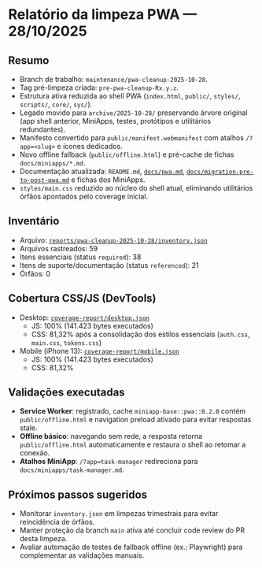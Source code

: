 # Relatório da limpeza PWA — 28/10/2025

## Resumo
- Branch de trabalho: `maintenance/pwa-cleanup-2025-10-28`.
- Tag pré-limpeza criada: `pre-pwa-cleanup-Rx.y.z`.
- Estrutura ativa reduzida ao shell PWA (`index.html`, `public/`, `styles/`, `scripts/`, `core/`, `sys/`).
- Legado movido para `archive/2025-10-28/` preservando árvore original (app shell anterior, MiniApps, testes, protótipos e utilitários redundantes).
- Manifesto convertido para `public/manifest.webmanifest` com atalhos `/?app=<slug>` e ícones dedicados.
- Novo offline fallback (`public/offline.html`) e pré-cache de fichas `docs/miniapps/*.md`.
- Documentação atualizada: `README.md`, [`docs/pwa.md`](../../docs/pwa.md), [`docs/migration-pre-to-post-pwa.md`](../../docs/migration-pre-to-post-pwa.md) e fichas dos MiniApps.
- `styles/main.css` reduzido ao núcleo do shell atual, eliminando utilitários órfãos apontados pelo coverage inicial.

## Inventário
- Arquivo: [`reports/pwa-cleanup-2025-10-28/inventory.json`](inventory.json)
- Arquivos rastreados: 59
- Itens essenciais (status `required`): 38
- Itens de suporte/documentação (status `referenced`): 21
- Órfãos: 0

## Cobertura CSS/JS (DevTools)
- Desktop: [`coverage-report/desktop.json`](coverage-report/desktop.json)
  - JS: 100% (141.423 bytes executados)
  - CSS: 81,32% após a consolidação dos estilos essenciais (`auth.css`, `main.css`, `tokens.css`)
- Mobile (iPhone 13): [`coverage-report/mobile.json`](coverage-report/mobile.json)
  - JS: 100% (141.423 bytes executados)
  - CSS: 81,32%

## Validações executadas
- **Service Worker**: registrado, cache `miniapp-base::pwa::0.2.0` contém `public/offline.html` e navigation preload ativado para evitar respostas stale.
- **Offline básico**: navegando sem rede, a resposta retorna `public/offline.html` automaticamente e restaura o shell ao retomar a conexão.
- **Atalhos MiniApp**: `/?app=task-manager` redireciona para `docs/miniapps/task-manager.md`.

## Próximos passos sugeridos
- Monitorar `inventory.json` em limpezas trimestrais para evitar reincidência de órfãos.
- Manter proteção da branch `main` ativa até concluir code review do PR desta limpeza.
- Avaliar automação de testes de fallback offline (ex.: Playwright) para complementar as validações manuais.

